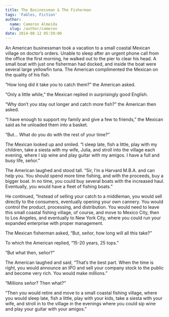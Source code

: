 ```yaml
---
title: The Businessman & The Fisherman
tags: 'Fables, Fiction'
author:
  name: Cameron Almeida
  slug: /author/cameron
date: 2014-08-12 05:59:00
---
```


<!--kg-card-begin: markdown--><p>An American businessman took a vacation to a small coastal Mexican village on doctor’s orders. Unable to sleep after an urgent phone call from the office the first morning, he walked out to the pier to clear his head. A small boat with just one fisherman had docked, and inside the boat were several large yellowfin tuna. The American complimented the Mexican on the quality of his fish.</p>
<p>“How long did it take you to catch them?” the American asked.</p>
<p>“Only a little while,” the Mexican replied in surprisingly good English.</p>
<p>“Why don’t you stay out longer and catch more fish?” the American then asked.</p>
<p>“I have enough to support my family and give a few to friends,” the Mexican said as he unloaded them into a basket.</p>
<p>“But… What do you do with the rest of your time?”</p>
<p>The Mexican looked up and smiled. “I sleep late, fish a little, play with my children, take a siesta with my wife, Julia, and stroll into the village each evening, where I sip wine and play guitar with my amigos. I have a full and busy life, señor.”</p>
<p>The American laughed and stood tall. “Sir, I’m a Harvard M.B.A. and can help you. You should spend more time fishing, and with the proceeds, buy a bigger boat. In no time, you could buy several boats with the increased haul. Eventually, you would have a fleet of fishing boats.”</p>
<p>He continued, “Instead of selling your catch to a middleman, you would sell directly to the consumers, eventually opening your own cannery. You would control the product, processing, and distribution. You would need to leave this small coastal fishing village, of course, and move to Mexico City, then to Los Angeles, and eventually to New York City, where you could run your expanded enterprise with proper management.</p>
<p>The Mexican fisherman asked, “But, señor, how long will all this take?”</p>
<p>To which the American replied, “15-20 years, 25 tops.”</p>
<p>“But what then, señor?”</p>
<p>The American laughed and said, “That’s the best part. When the time is right, you would announce an IPO and sell your company stock to the public and become very rich. You would make millions.”</p>
<p>“Millions señor? Then what?&quot;</p>
<p>“Then you would retire and move to a small coastal fishing village, where you would sleep late, fish a little, play with your kids, take a siesta with your wife, and stroll in to the village in the evenings where you could sip wine and play your guitar with your amigos.”</p>
<!--kg-card-end: markdown-->